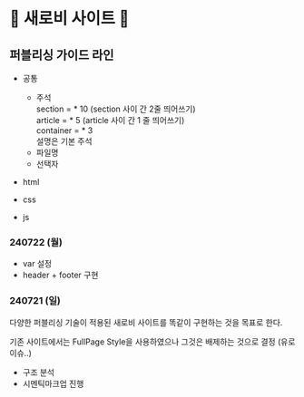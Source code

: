 # 💛 새로비 사이트 💚
       
     
## 퍼블리싱 가이드 라인

  - 공통    
    - 주석    
      section = * 10 (section 사이 간 2줄 띄어쓰기)       
      article = * 5 (article 사이 간 1 줄 띄어쓰기)   
      container = * 3    
      설명은 기본 주석    
    - 파일명    
    - 선택자
     
  - html    
  - css    
  - js

         
### 240722 (월)
- var 설정
- header + footer 구현

     
### 240721 (일)
다양한 퍼블리싱 기술이 적용된 새로비 사이트를 똑같이 구현하는 것을 목표로 한다.     
    
기존 사이트에서는 FullPage Style을 사용하였으나 그것은 배제하는 것으로 결정 (유로 이슈..)    
   
- 구조 분석   
- 시멘틱마크업 진행    
